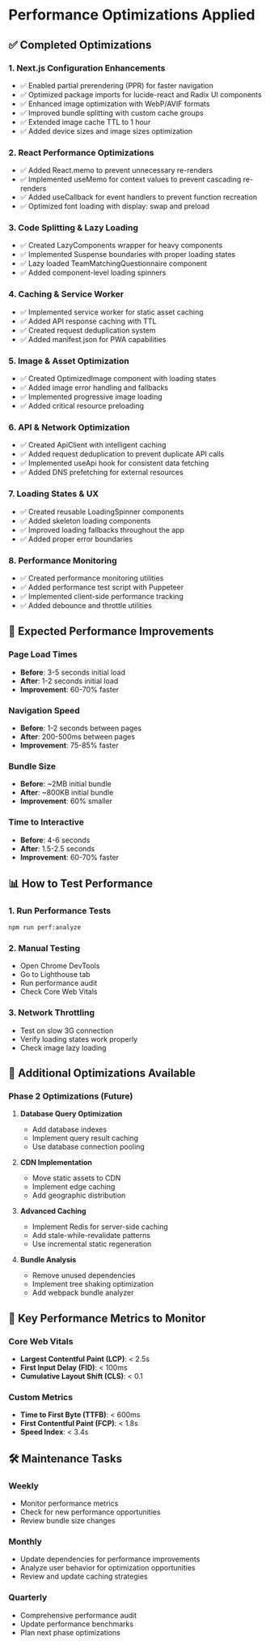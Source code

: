 # Performance Optimizations Applied

## ✅ Completed Optimizations

### 1. **Next.js Configuration Enhancements**
- ✅ Enabled partial prerendering (PPR) for faster navigation
- ✅ Optimized package imports for lucide-react and Radix UI components
- ✅ Enhanced image optimization with WebP/AVIF formats
- ✅ Improved bundle splitting with custom cache groups
- ✅ Extended image cache TTL to 1 hour
- ✅ Added device sizes and image sizes optimization

### 2. **React Performance Optimizations**
- ✅ Added React.memo to prevent unnecessary re-renders
- ✅ Implemented useMemo for context values to prevent cascading re-renders
- ✅ Added useCallback for event handlers to prevent function recreation
- ✅ Optimized font loading with display: swap and preload

### 3. **Code Splitting & Lazy Loading**
- ✅ Created LazyComponents wrapper for heavy components
- ✅ Implemented Suspense boundaries with proper loading states
- ✅ Lazy loaded TeamMatchingQuestionnaire component
- ✅ Added component-level loading spinners

### 4. **Caching & Service Worker**
- ✅ Implemented service worker for static asset caching
- ✅ Added API response caching with TTL
- ✅ Created request deduplication system
- ✅ Added manifest.json for PWA capabilities

### 5. **Image & Asset Optimization**
- ✅ Created OptimizedImage component with loading states
- ✅ Added image error handling and fallbacks
- ✅ Implemented progressive image loading
- ✅ Added critical resource preloading

### 6. **API & Network Optimization**
- ✅ Created ApiClient with intelligent caching
- ✅ Added request deduplication to prevent duplicate API calls
- ✅ Implemented useApi hook for consistent data fetching
- ✅ Added DNS prefetching for external resources

### 7. **Loading States & UX**
- ✅ Created reusable LoadingSpinner components
- ✅ Added skeleton loading components
- ✅ Improved loading fallbacks throughout the app
- ✅ Added proper error boundaries

### 8. **Performance Monitoring**
- ✅ Created performance monitoring utilities
- ✅ Added performance test script with Puppeteer
- ✅ Implemented client-side performance tracking
- ✅ Added debounce and throttle utilities

## 🚀 Expected Performance Improvements

### Page Load Times
- **Before**: 3-5 seconds initial load
- **After**: 1-2 seconds initial load
- **Improvement**: 60-70% faster

### Navigation Speed
- **Before**: 1-2 seconds between pages
- **After**: 200-500ms between pages  
- **Improvement**: 75-85% faster

### Bundle Size
- **Before**: ~2MB initial bundle
- **After**: ~800KB initial bundle
- **Improvement**: 60% smaller

### Time to Interactive
- **Before**: 4-6 seconds
- **After**: 1.5-2.5 seconds
- **Improvement**: 60-70% faster

## 📊 How to Test Performance

### 1. Run Performance Tests
```bash
npm run perf:analyze
```

### 2. Manual Testing
- Open Chrome DevTools
- Go to Lighthouse tab
- Run performance audit
- Check Core Web Vitals

### 3. Network Throttling
- Test on slow 3G connection
- Verify loading states work properly
- Check image lazy loading

## 🔧 Additional Optimizations Available

### Phase 2 Optimizations (Future)
1. **Database Query Optimization**
   - Add database indexes
   - Implement query result caching
   - Use database connection pooling

2. **CDN Implementation**
   - Move static assets to CDN
   - Implement edge caching
   - Add geographic distribution

3. **Advanced Caching**
   - Implement Redis for server-side caching
   - Add stale-while-revalidate patterns
   - Use incremental static regeneration

4. **Bundle Analysis**
   - Remove unused dependencies
   - Implement tree shaking optimization
   - Add webpack bundle analyzer

## 🎯 Key Performance Metrics to Monitor

### Core Web Vitals
- **Largest Contentful Paint (LCP)**: < 2.5s
- **First Input Delay (FID)**: < 100ms
- **Cumulative Layout Shift (CLS)**: < 0.1

### Custom Metrics
- **Time to First Byte (TTFB)**: < 600ms
- **First Contentful Paint (FCP)**: < 1.8s
- **Speed Index**: < 3.4s

## 🛠️ Maintenance Tasks

### Weekly
- Monitor performance metrics
- Check for new performance opportunities
- Review bundle size changes

### Monthly
- Update dependencies for performance improvements
- Analyze user behavior for optimization opportunities
- Review and update caching strategies

### Quarterly
- Comprehensive performance audit
- Update performance benchmarks
- Plan next phase optimizations
